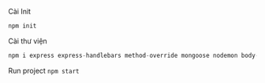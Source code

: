 Cài Init
```python
npm init
```

Cài thư viện
```python
npm i express express-handlebars method-override mongoose nodemon body-parser 
```

Run project
`npm start`